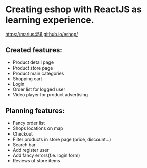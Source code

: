 # Creating eshop with ReactJS as learning experience.

https://marius456.github.io/eshop/

## Created features:
  - Product detail page
  - Product store page
  - Product main categories
  - Shopping cart
  - Login
  - Order list for logged user
  - Video player for product advertising
  
## Planning features:
  - Fancy order list
  - Shops locations on map
  - Checkout
  - Filter products in store page (price, discount...)
  - Search bar
  - Add register user
  - Add fancy errors(f.e. login form)
  - Reviews of store items
  
